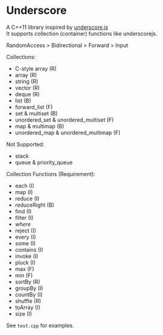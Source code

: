 Underscore
==========
A C++11 library inspired by [underscore.js](http://underscorejs.org)  
It supports collection (container) functions like underscorejs.

RandomAccess > Bidirectional > Forward > Input	

Collections:
* C-style array (R)
* array (R)
* string (R)
* vector (R)
* deque (R)
* list (B)
* forward_list (F)
* set & multiset (B)
* unordered_set & unordered_multiset (F)
* map & multimap (B)
* unordered_map & unordered_multimap (F)

Not Supported:
* stack
* queue & priority_queue

Collection Functions (Requirement):
* each (I)
* map (I)
* reduce (I)
* reduceRight (B)
* find (I)
* filter (I)
* *where*
* reject (I)
* every (I)
* some (I)
* contains (I)
* invoke (I)
* pluck (I)
* max (F)
* min (F)
* sortBy (R)
* groupBy (I)
* countBy (I)
* shuffle (R)
* toArray (I)
* size (I)

See `test.cpp` for examples.
